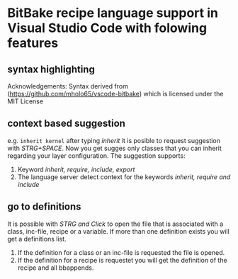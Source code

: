 # BitBake recipe language support in Visual Studio Code with folowing features

## syntax highlighting
Acknowledgements:
Syntax derived from (https://github.com/mholo65/vscode-bitbake) which is licensed under the MIT License

## context based suggestion
e.g. ```inherit kernel``` after typing *inherit* it is posible to request suggestion with *STRG+SPACE*. Now you get sugges only classes that you can inherit regarding your layer configuration.
The suggestion supports:
1. Keyword *inherit, require, include, export*
2. The language server detect context for the keywords *inherit, require and include*

## go to definitions
It is possible with *STRG and Click* to open the file that is associated with a class, inc-file, recipe or a variable. If more than one definition exists you will get a definitions list.
1. If the definition for a class or an inc-file is requested the file is opened. 
2. If the definition for a recipe is requestet you will get the definition of the recipe and all bbappends.



